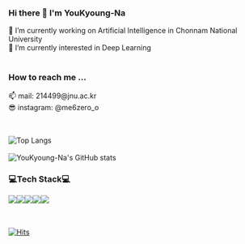<!-- <div align = "center"> -->

<h3> Hi there 👋 I'm YouKyoung-Na</h3>
 🔭 I’m currently working on Artificial Intelligence in Chonnam National University <br>
 🌱 I’m currently interested in Deep Learning
<br><br> 
<h3> How to reach me ... </h3>
 📫 mail: 214499@jnu.ac.kr<br>
 😎 instagram: @me6zero_o

<br><br>
![Top Langs](https://github-readme-stats.vercel.app/api/top-langs/?username=YouKyoung-Na&layout=compact&theme=default)<br><br>
![YouKyoung-Na's GitHub stats](https://github-readme-stats.vercel.app/api?username=YouKyoung-Na&show_icons=true&theme=default)
 

<h3>💻Tech Stack💻</h3>  
<img src="https://img.shields.io/badge/Python-4641D9?style=flat-square&logo=Python&logoColor=white"/><img src="https://img.shields.io/badge/Java-990085?style=flat-square&logo=java&logoColor=white"/><img src="https://img.shields.io/badge/C-5D5D5D?style=flat-square&logo=C&logoColor=white"/><img src="https://img.shields.io/badge/HTML-8041D9?style=flat-square&logo=HTML5&logoColor=white"/><img src="https://img.shields.io/badge/CSS-C72F7A?style=flat-square&logo=CSS3&logoColor=white"/>
 
<br><br>
[![Hits](https://hits.seeyoufarm.com/api/count/incr/badge.svg?url=https%3A%2F%2Fgithub.com%2FYouKyoung-Na&count_bg=%23B1DDFF&title_bg=%232380CF&icon=&icon_color=%23E7E7E7&title=Hits%21&edge_flat=false)](https://hits.seeyoufarm.com)
